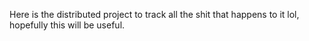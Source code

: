 Here is the distributed project to track all the shit that happens to it lol, hopefully this will be useful.
